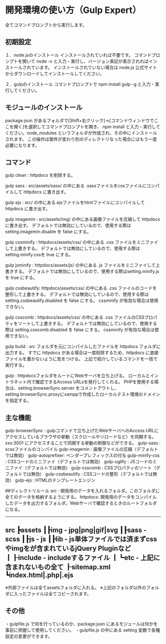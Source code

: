 # 開発環境の使い方（Gulp Expert）
全てコマンドプロンプトから実行します。

## 初期設定
１．node.jsのインストール
インストールされていれば不要です。
コマンドプロンプトを開いて node -v と入力・実行し、バージョン表記が表示されればインストールされています。
インストールされていない場合は node.js 公式サイトからダウンロードしてインストールしてください。

２．gulpのインストール
コマンドプロンプトで npm install gulp -g と入力・実行してください。

## モジュールのインストール
package.json があるフォルダで[Shift+右クリック]→[コマンドウィンドウでここを開く]を選択してコマンドプロンプトを開き、
npm install と入力・実行してください。node_modules というフォルダが作成され、その中にインストールされます。
この操作は案件が変わり別のディレクトリなった場合にはもう一度必要になります。

## コマンド
gulp clean      : httpdocs を削除する。

gulp sass       : src/assets/sass/ の中にある .sassファイルをcssファイルにコンパイルして httpdocs に書き出す。

gulp ejs        : src/ の中にある.ejsファイルをhtmlファイルにコンパイルして httpdocs に書き出す。

gulp imagemin   : src/assets/img/ の中にある画像ファイルを圧縮して httpdocs に書き出す。
                  デフォルトでは無効にしているので、使用する際は setting.imagemin.disable を false にする。

gulp cssminify  : httpdocs/assets/css/ の中にある .css ファイルをミニファイして上書きする。
                  デフォルトでは無効にしているので、使用する際はsetting.minify.cssを true にする。

gulp jsminify   : httpdocs/assets/js/ の中にある .js ファイルをミニファイして上書きする。
                  デフォルトでは無効にしているので、使用する際はsetting.minify.jsを true にする。

gulp cssbeautify: httpdocs/assets/css/ の中にある .css ファイルのコードを整形して上書きする。
                  デフォルトでは無効にしているので、使用する際は setting.cssbeautify.disabled を false にする。
                  cssminify が有効な場合は使用できない。

gulp csscomb    : httpdocs/assets/css/ の中にある .css ファイルのCSSプロパティをソートして上書きする。
                  デフォルトでは無効にしているので、使用する際は setting.csscomb.disabled を false にする。
                  cssminify が有効な場合は使用できない。

gulp build      : src フォルダを元にコンパイルしたファイルを httpdocs フォルダに出力する。
                  すでに httpdocs がある場合は一度削除するため、httpdocs に直接ファイルを置かないように気をつける。
                  上記で紹介しているコマンドを一括で実行する。

gulp            : httpdocsフォルダをルートにWebサーバを立ち上げる。
                  ローカルとイントラネット内で確認できるAccess URLsを発行してくれる。
                  PHPを使用する場合は、setting.browserSync.server をコメントアウトし、
                  setting.browserSync.proxyにxamppで作成したローカルテスト環境のドメインを指定する。

## 主な機能
gulp-browserSync : gulpコマンドで立ち上げたWebサーバへのAccess URLにアクセスしているブラウザの挙動（スクロールやリロードなど）を同期する。
                   xxx:3001 にアクセスすることで同期する挙動の制御などができる。
gulp-sass        : scssファイルのコンパイル
gulp-imagemin    : 画像ファイルの圧縮（デフォルトでは無効）
gulp-autoprefixer: ベンダープレフィックスの付与
gulp-minify-css  : CSSコードのミニファイ（デフォルトでは無効）
gulp-uglify      : JSコードのミニファイ（デフォルトでは無効）
gulp-csscomb     : CSSプロパティのソート（デフォルトでは無効）
gulp-cssbeautify : CSSコードの整形（デフォルトでは無効）
gulp-ejs         : HTMLのテンプレートエンジン

##ディレクトリルール
src     : 開発用のデータを入れるフォルダ。このフォルダに全てのデータを格納するようにする。
httpdocs: 開発用のデータをコンパイルしたデータを出力するフォルダ。Webサーバで確認するときのルートフォルダになる。

----------------------------------
src
┣assets
┃┠img     - jpg|png|gif|svg
┃┠sass    - scss
┃┠js      - js
┃┠lib     - js単体ファイルでは済まずcssやimgをが含まれているjQuery Pluginなど
┃┠include - includeするファイル
┃┗etc     - 上記に含まれないもの全て
┠sitemap.xml
┗index.html|.php|.ejs
----------------------------------
※外部ファイルは全てassetsフォルダに入れる。
※上記のフォルダ以外のフォルダに入ったファイルは全てコピーされます。

## その他
・gulpfile.js で何を行っているのか、package.json にあるモジュールは何かを事前に把握して使用してください。
・gulpfile.js の中にある setting 変数で各種設定の変更ができます。
